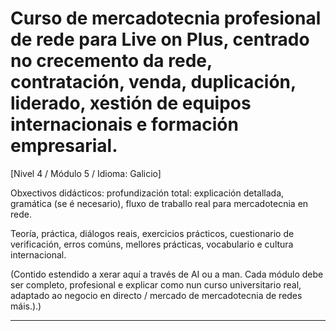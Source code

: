 # Curso de mercadotecnia profesional de rede para Live on Plus, centrado no crecemento da rede, contratación, venda, duplicación, liderado, xestión de equipos internacionais e formación empresarial.


[Nivel 4 / Módulo 5 / Idioma: Galicio]

Obxectivos didácticos: profundización total: explicación detallada, gramática (se é necesario), fluxo de traballo real para mercadotecnia en rede.

Teoría, práctica, diálogos reais, exercicios prácticos, cuestionario de verificación, erros comúns, mellores prácticas, vocabulario e cultura internacional.


(Contido estendido a xerar aquí a través de AI ou a man. Cada módulo debe ser completo, profesional e explicar como nun curso universitario real, adaptado ao negocio en directo / mercado de mercadotecnia de redes máis.).)

---